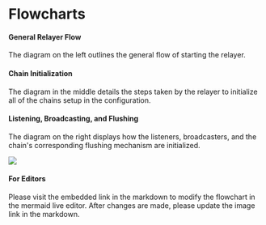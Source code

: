 # Flowcharts

#### General Relayer Flow 
The diagram on the left outlines the general flow of starting the relayer. 

#### Chain Initialization
The diagram in the middle details the steps taken by the relayer to initialize all of the chains setup in the configuration. 

#### Listening, Broadcasting, and Flushing
The diagram on the right displays how the listeners, broadcasters, and the chain's corresponding flushing mechanism are initialized.

[![](https://mermaid.ink/img/pako:eNp1Vg1vozgQ_SsW0kq7p7bqV7ZppN0ToaRBpZAFssndcUIuOI2vxEZAuu1W_e83xkAMSStVis2b8fPMewNvWswToo20T5_QDVlRRtAk5b8KRBnyyDPJC4LcPCE5Kjgq1-QV4SwjOEc2WZXo-Dvy6OO6DNkKguI1zktkeyELWbCMbMsPTMf0Is-dB5Zj_hNqwQuyaVESBvk8vi3huFD7N2SWHznu2DbfQs0qkMMfUoKMNabsz1B7D5kTGZ6pB2Y0tl3jrk0MCf1SHDlOefx0OHMbunC9O9Pz25gl-rEl-Sta8PxpF1NUQWYT5M_HvuFZs8BynTbSDKaSHPK3D0Wc06yknHVOhQSu48_vTeXuMtjgrNhuCIJKdANs172LxrpxB9AGNIUbceD4i5ZrOM7m_OkBw009zB7bwk3suT-VhZuk22KNTIahfoksnR_oXiAxe1wkvENjaQW7vk1sdwFg84WWu-IKdVTYEDg-POY4WyO12XWQ2uk2BMHfAWEcg4waBUhQs0LHx-iVFEggPhBB91ndZVSnrO69n5LxCnCwzc2Tbv_q3bZJhw-oVirnA9WXmfbqvJ-jIfkBlLBE9ECeYEx1y6m0nYFO5lmtz46orcD0xGVbrFWSHJe10SrDg-5W9LFC35pB5JjLAHC3pEQOeSklUOZygJRhW6YTVJkYLSlO6W9IllLCSnli4EGloqlp3U6DVnRTIgYGCnIQ8v4UkOBo4s6dG6npGq8_Y5oKXUtZVwTGnqvfGDqUxuuRqG4_zjlOYgwizKW4nZtIn80EE_rIcIr0LEN-yTNJdqnOlT8O6neh2zbU5d4MPMvYjZIFTlOo0T0pcxoX_SvZQFBeJQUuKN6NtQncAoThzywnmgteE8ooOLJuYt9lNa5uYGO0TseLrtdgptt0A-6F8QHHi-FecvTfFmhcoJgzRmIxugrEczHbUUKLLMVi3qQpeiCIr1YnMpMqM6n9jpqqrUYyMqJZSbSil2pDlUbjJbX3rR3UTdUVspcfwhoD9nVSB_R2JaVld6Z0m92QFN1sTxULhVS3AMrzhk234Qd87Jm2_pfpff7cSMsj0A-h3y9fpIAVhMmS7nMbLiQG18S6BWHYoH7V0cDnp25bDUJK8icYpkGpLwx9ZrXyht_IJ_lzz60S2PdCY4JDAR39CpN1p1UrXWDqW7eObkdmNQVqu4J04coqSznto5nr2i0BMO4s5zEpCt57qy90SyjEi6Dj95aj1y_1BQaDrAAckHxDGRaO6FuvrnrjubrqXbN1Oli1W-lHIx-1A61M1M2exut0H0K7LxrolMpFNG73UBVytxUNuV3R2_N2WwqxveJ_AG_I7V1kL0FtuP3-HI6vPRMyGHCGHGPyqzVkaqfQt2_fvh8am_JB_6tFO9I2IAFME_gcfhMnhRpMxQ2odwQ_E5w_hVrI3gGHtyX3X1msjcp8S460bZbAm_SGYpDLRhutcFrAbobZ35xvGhAstdGb9qKNzi4HJ9fDs8HXs-H52fD04kh7hc2LwcnF2elX8T-4PIfl-5H2u4o_PbkaDi4H15eD4fD86vrq_PJIIwmFb8N7-fFefcO__w8ccapX?type=png)](https://mermaid.live/edit#pako:eNp1Vg1vozgQ_SsW0kq7p7bqV7ZppN0ToaRBpZAFssndcUIuOI2vxEZAuu1W_e83xkAMSStVis2b8fPMewNvWswToo20T5_QDVlRRtAk5b8KRBnyyDPJC4LcPCE5Kjgq1-QV4SwjOEc2WZXo-Dvy6OO6DNkKguI1zktkeyELWbCMbMsPTMf0Is-dB5Zj_hNqwQuyaVESBvk8vi3huFD7N2SWHznu2DbfQs0qkMMfUoKMNabsz1B7D5kTGZ6pB2Y0tl3jrk0MCf1SHDlOefx0OHMbunC9O9Pz25gl-rEl-Sta8PxpF1NUQWYT5M_HvuFZs8BynTbSDKaSHPK3D0Wc06yknHVOhQSu48_vTeXuMtjgrNhuCIJKdANs172LxrpxB9AGNIUbceD4i5ZrOM7m_OkBw009zB7bwk3suT-VhZuk22KNTIahfoksnR_oXiAxe1wkvENjaQW7vk1sdwFg84WWu-IKdVTYEDg-POY4WyO12XWQ2uk2BMHfAWEcg4waBUhQs0LHx-iVFEggPhBB91ndZVSnrO69n5LxCnCwzc2Tbv_q3bZJhw-oVirnA9WXmfbqvJ-jIfkBlLBE9ECeYEx1y6m0nYFO5lmtz46orcD0xGVbrFWSHJe10SrDg-5W9LFC35pB5JjLAHC3pEQOeSklUOZygJRhW6YTVJkYLSlO6W9IllLCSnli4EGloqlp3U6DVnRTIgYGCnIQ8v4UkOBo4s6dG6npGq8_Y5oKXUtZVwTGnqvfGDqUxuuRqG4_zjlOYgwizKW4nZtIn80EE_rIcIr0LEN-yTNJdqnOlT8O6neh2zbU5d4MPMvYjZIFTlOo0T0pcxoX_SvZQFBeJQUuKN6NtQncAoThzywnmgteE8ooOLJuYt9lNa5uYGO0TseLrtdgptt0A-6F8QHHi-FecvTfFmhcoJgzRmIxugrEczHbUUKLLMVi3qQpeiCIr1YnMpMqM6n9jpqqrUYyMqJZSbSil2pDlUbjJbX3rR3UTdUVspcfwhoD9nVSB_R2JaVld6Z0m92QFN1sTxULhVS3AMrzhk234Qd87Jm2_pfpff7cSMsj0A-h3y9fpIAVhMmS7nMbLiQG18S6BWHYoH7V0cDnp25bDUJK8icYpkGpLwx9ZrXyht_IJ_lzz60S2PdCY4JDAR39CpN1p1UrXWDqW7eObkdmNQVqu4J04coqSznto5nr2i0BMO4s5zEpCt57qy90SyjEi6Dj95aj1y_1BQaDrAAckHxDGRaO6FuvrnrjubrqXbN1Oli1W-lHIx-1A61M1M2exut0H0K7LxrolMpFNG73UBVytxUNuV3R2_N2WwqxveJ_AG_I7V1kL0FtuP3-HI6vPRMyGHCGHGPyqzVkaqfQt2_fvh8am_JB_6tFO9I2IAFME_gcfhMnhRpMxQ2odwQ_E5w_hVrI3gGHtyX3X1msjcp8S460bZbAm_SGYpDLRhutcFrAbobZ35xvGhAstdGb9qKNzi4HJ9fDs8HXs-H52fD04kh7hc2LwcnF2elX8T-4PIfl-5H2u4o_PbkaDi4H15eD4fD86vrq_PJIIwmFb8N7-fFefcO__w8ccapX)

#### For Editors
Please visit the embedded link in the markdown to modify the flowchart in the mermaid live editor. After changes are made, please update the image link in the markdown.
